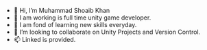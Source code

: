 - 👋 Hi, I’m Muhammad Shoaib Khan 
- 👀 I am working is full time unity game developer.
- 🌱 I am fond of learning new skills everyday.
- 💞️ I’m looking to collaborate on Unity Projects and Version Control.
- 📫 Linked is provided.

<!---
Shobijan/Shobijan is a ✨ special ✨ repository because its `README.md` (this file) appears on your GitHub profile.
You can click the Preview link to take a look at your changes.
--->

